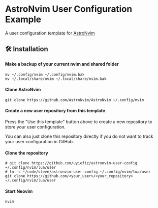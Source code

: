 # AstroNvim User Configuration Example

A user configuration template for [AstroNvim](https://github.com/AstroNvim/AstroNvim)

## 🛠️ Installation

#### Make a backup of your current nvim and shared folder

```shell
mv ~/.config/nvim ~/.config/nvim.bak
mv ~/.local/share/nvim ~/.local/share/nvim.bak
```

#### Clone AstroNvim

```shell
git clone https://github.com/AstroNvim/AstroNvim ~/.config/nvim
```

#### Create a new user repository from this template

Press the "Use this template" button above to create a new repository to store your user configuration.

You can also just clone this repository directly if you do not want to track your user configuration in GitHub.

#### Clone the repository

```shell
# git clone https://github.com/uyiefiz/astronvim-user-config ~/.config/nvim/lua/user
# ln -s ~/code/steve/astronvim-user-config ~/.config/nvim/lua/user
git clone https://github.com/<your_user>/<your_repository> ~/.config/nvim/lua/user
```

#### Start Neovim

```shell
nvim
```
